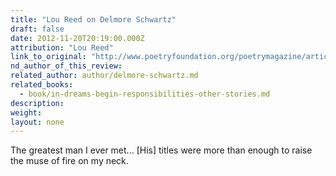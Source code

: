 ```yaml
---
title: "Lou Reed on Delmore Schwartz"
draft: false
date: 2012-11-20T20:19:00.000Z
attribution: "Lou Reed"
link_to_original: "http://www.poetryfoundation.org/poetrymagazine/article/244148"
nd_author_of_this_review:
related_author: author/delmore-schwartz.md
related_books:
  - book/in-dreams-begin-responsibilities-other-stories.md
description:
weight:
layout: none
---
```

The greatest man I ever met... [His] titles were more than enough to raise the muse of fire on my neck.

